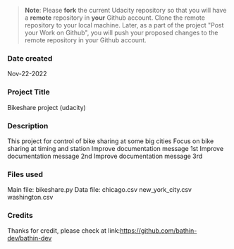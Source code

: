>**Note**: Please **fork** the current Udacity repository so that you will have a **remote** repository in **your** Github account. Clone the remote repository to your local machine. Later, as a part of the project "Post your Work on Github", you will push your proposed changes to the remote repository in your Github account.

### Date created
Nov-22-2022

### Project Title
Bikeshare project (udacity)

### Description
This project for control of bike sharing at some big cities
Focus on bike sharing at timing and station
Improve documentation message 1st
Improve documentation message 2nd
Improve documentation message 3rd

### Files used
Main file:
bikeshare.py
Data file:
chicago.csv
new_york_city.csv
washington.csv

### Credits
Thanks for credit, please check at link:https://github.com/bathin-dev/bathin-dev
